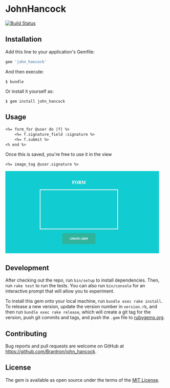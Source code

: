 # JohnHancock
[![Build Status](https://travis-ci.org/Brantron/johnhancock.svg)](https://travis-ci.org/Brantron/johnhancock)

## Installation

Add this line to your application's Gemfile:

```ruby
gem 'john_hancock'
```

And then execute:

    $ bundle

Or install it yourself as:

    $ gem install john_hancock

## Usage

```erb
<%= form_for @user do |f| %>
    <%= f.signature_field :signature %>
    <%= f.submit %>
<% end %>

```
Once this is saved, you're free to use it in the view

```erb
<%= image_tag @user.signature %>
```
![Example](example/John_Hancock.gif)

## Development

After checking out the repo, run `bin/setup` to install dependencies. Then, run `rake test` to run the tests. You can also run `bin/console` for an interactive prompt that will allow you to experiment.

To install this gem onto your local machine, run `bundle exec rake install`. To release a new version, update the version number in `version.rb`, and then run `bundle exec rake release`, which will create a git tag for the version, push git commits and tags, and push the `.gem` file to [rubygems.org](https://rubygems.org).

## Contributing

Bug reports and pull requests are welcome on GitHub at https://github.com/Brantron/john_hancock.


## License

The gem is available as open source under the terms of the [MIT License](http://opensource.org/licenses/MIT).
